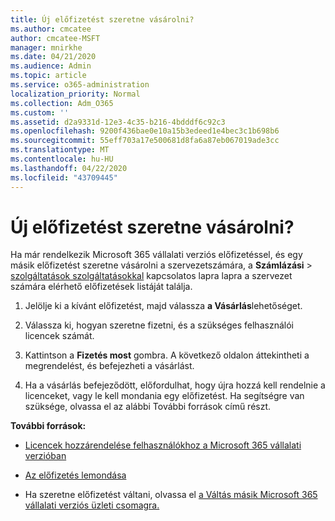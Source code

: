 ```yaml
---
title: Új előfizetést szeretne vásárolni?
ms.author: cmcatee
author: cmcatee-MSFT
manager: mnirkhe
ms.date: 04/21/2020
ms.audience: Admin
ms.topic: article
ms.service: o365-administration
localization_priority: Normal
ms.collection: Adm_O365
ms.custom: ''
ms.assetid: d2a9331d-12e3-4c35-b216-4bdddf6c92c3
ms.openlocfilehash: 9200f436bae0e10a15b3edeed1e4bec3c1b698b6
ms.sourcegitcommit: 55eff703a17e500681d8fa6a87eb067019ade3cc
ms.translationtype: MT
ms.contentlocale: hu-HU
ms.lasthandoff: 04/22/2020
ms.locfileid: "43709445"
---
```

# <a name="looking-to-buy-a-new-subscription"></a>Új előfizetést szeretne vásárolni?

Ha már rendelkezik Microsoft 365 vállalati verziós előfizetéssel, és egy másik előfizetést szeretne vásárolni a szervezetszámára, a **Számlázási** \> [szolgáltatások szolgáltatásokkal](https://go.microsoft.com/fwlink/p/?linkid=868433) kapcsolatos lapra lapra a szervezet számára elérhető előfizetések listáját találja.
 
1. Jelölje ki a kívánt előfizetést, majd válassza **a Vásárlás**lehetőséget.

2. Válassza ki, hogyan szeretne fizetni, és a szükséges felhasználói licencek számát.

3. Kattintson a **Fizetés most** gombra. A következő oldalon áttekintheti a megrendelést, és befejezheti a vásárlást.

4. Ha a vásárlás befejeződött, előfordulhat, hogy újra hozzá kell rendelnie a licenceket, vagy le kell mondania egy előfizetést. Ha segítségre van szüksége, olvassa el az alábbi További források című részt.

 **További források:**
  
- [Licencek hozzárendelése felhasználókhoz a Microsoft 365 vállalati verzióban](https://docs.microsoft.com/office365/admin/subscriptions-and-billing/assign-licenses-to-users)
    
- [Az előfizetés lemondása](https://docs.microsoft.com/office365/admin/subscriptions-and-billing/cancel-your-subscription)
    
- Ha szeretne előfizetést váltani, olvassa el [a Váltás másik Microsoft 365 vállalati verziós üzleti csomagra.](https://docs.microsoft.com/office365/admin/subscriptions-and-billing/switch-to-a-different-plan)